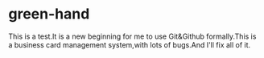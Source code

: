 # green-hand
This is a test.It is a new beginning for me to use Git&Github formally.This is a business card management system,with lots of bugs.And I'll fix all of it.
